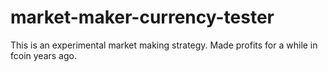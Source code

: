 # market-maker-currency-tester
This is an experimental market making strategy. Made profits for a while in fcoin years ago. 
